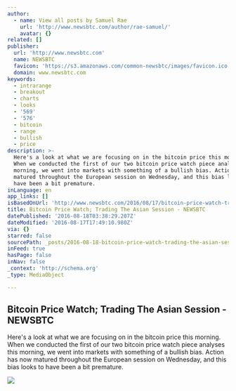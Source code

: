 ```yaml
---
author:
  - name: View all posts by Samuel Rae
    url: 'http://www.newsbtc.com/author/rae-samuel/'
    avatar: {}
related: []
publisher:
  url: 'http://www.newsbtc.com'
  name: NEWSBTC
  favicon: 'https://s3.amazonaws.com/common-newsbtc/images/favicon.ico'
  domain: www.newsbtc.com
keywords:
  - intrarange
  - breakout
  - charts
  - looks
  - '569'
  - '576'
  - bitcoin
  - range
  - bullish
  - price
description: >-
  Here's a look at what we are focusing on in the bitcoin price this morning.
  When we conducted the first of our two bitcoin price watch piece analyses this
  morning, we went into markets with something of a bullish bias. Action has now
  matured throughout the European session on Wednesday, and this bias looks to
  have been a bit premature.
inLanguage: en
app_links: []
isBasedOnUrl: 'http://www.newsbtc.com/2016/08/17/bitcoin-price-watch-trading-asian-session-2/'
title: Bitcoin Price Watch; Trading The Asian Session - NEWSBTC
datePublished: '2016-08-18T03:38:29.207Z'
dateModified: '2016-08-17T17:49:10.980Z'
via: {}
starred: false
sourcePath: _posts/2016-08-18-bitcoin-price-watch-trading-the-asian-session-newsbtc.md
inFeed: true
hasPage: false
inNav: false
_context: 'http://schema.org'
_type: MediaObject

---
```

<article style=""><h1>Bitcoin Price Watch; Trading The Asian Session - NEWSBTC</h1><p>Here's a look at what we are focusing on in the bitcoin price this morning. When we conducted the first of our two bitcoin price watch piece analyses this morning, we went into markets with something of a bullish bias. Action has now matured throughout the European session on Wednesday, and this bias looks to have been a bit premature.</p><img src="http://s3.amazonaws.com/main-newsbtc-images/2016/08/17183832/Screen-Shot-2016-08-17-at-19.37.54.png" /></article>